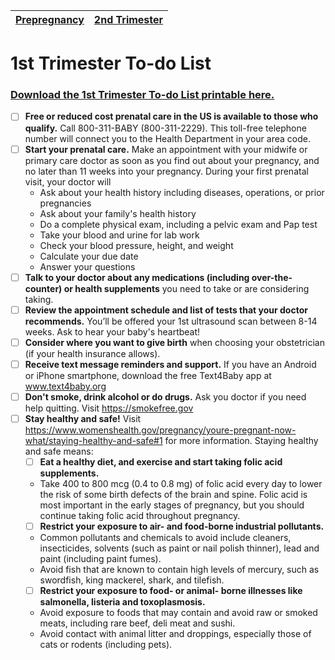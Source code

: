 
| [Prepregnancy](openideas-womenshealth/Prepregnancy-ToDo.md) | [2nd Trimester](#) |
| --- | --- |
# 1st Trimester To-do List
### [Download the 1st Trimester To-do List printable here.](openideas-womenshealth/downloads/ToDoList-2-1stTrimester.pdf)

- [ ] **Free or reduced cost prenatal care in the US is available to those who qualify.** Call 800-311-BABY (800-311-2229). This toll-free telephone number will connect you to the Health Department in your area code.
- [ ] **Start your prenatal care.** Make an appointment with your midwife or primary care doctor as soon as you find out about your pregnancy, and no later than 11 weeks into your pregnancy. During your first prenatal visit, your doctor will
    - Ask about your health history including diseases, operations, or prior pregnancies
    - Ask about your family's health history
    - Do a complete physical exam, including a pelvic exam and Pap test
    - Take your blood and urine for lab work
    - Check your blood pressure, height, and weight
    - Calculate your due date
    - Answer your questions
- [ ] **Talk to your doctor about any medications (including over-the-counter) or health supplements** you need to take or are considering taking.
- [ ] **Review the appointment schedule and list of tests that your doctor recommends.** You’ll be offered your 1st ultrasound scan between 8-14 weeks. Ask to hear your baby's heartbeat!
- [ ] **Consider where you want to give birth** when choosing your obstetrician (if your health insurance allows). 
- [ ] **Receive text message reminders and support.** If you have an Android or iPhone smartphone, download the free Text4Baby app at www.text4baby.org
- [ ] **Don't smoke, drink alcohol or do drugs.** Ask you doctor if you need help quitting. Visit https://smokefree.gov
- [ ] **Stay healthy and safe!** Visit https://www.womenshealth.gov/pregnancy/youre-pregnant-now-what/staying-healthy-and-safe#1 for more information. Staying healthy and safe means:
    - [ ] **Eat a healthy diet, and exercise and start taking folic acid supplements.** 
    - Take 400 to 800 mcg (0.4 to 0.8 mg) of folic acid every day to lower the risk of some birth defects of the brain and spine. Folic acid is most important in the early stages of pregnancy, but you should continue taking folic acid throughout pregnancy.
    - [ ] **Restrict your exposure to air- and food-borne industrial pollutants.** 
    - Common pollutants and chemicals to avoid include cleaners, insecticides, solvents (such as paint or nail polish thinner), lead and paint (including paint fumes). 
    - Avoid fish that are known to contain high levels of mercury, such as swordfish, king mackerel, shark, and tilefish.  
    - [ ] **Restrict your exposure to food- or animal- borne illnesses like salmonella, listeria and toxoplasmosis.** 
    - Avoid exposure to foods that may contain and avoid raw or smoked meats, including rare beef, deli meat and sushi. 
    - Avoid contact with animal litter and droppings, especially those of cats or rodents (including pets).
